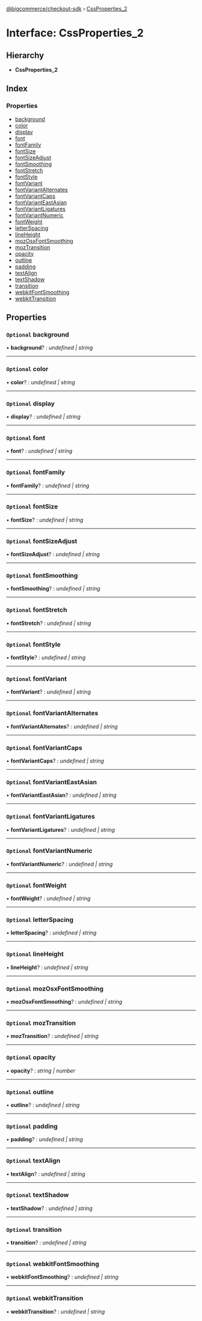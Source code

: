 [@bigcommerce/checkout-sdk](../README.md) › [CssProperties_2](cssproperties_2.md)

# Interface: CssProperties_2

## Hierarchy

* **CssProperties_2**

## Index

### Properties

* [background](cssproperties_2.md#optional-background)
* [color](cssproperties_2.md#optional-color)
* [display](cssproperties_2.md#optional-display)
* [font](cssproperties_2.md#optional-font)
* [fontFamily](cssproperties_2.md#optional-fontfamily)
* [fontSize](cssproperties_2.md#optional-fontsize)
* [fontSizeAdjust](cssproperties_2.md#optional-fontsizeadjust)
* [fontSmoothing](cssproperties_2.md#optional-fontsmoothing)
* [fontStretch](cssproperties_2.md#optional-fontstretch)
* [fontStyle](cssproperties_2.md#optional-fontstyle)
* [fontVariant](cssproperties_2.md#optional-fontvariant)
* [fontVariantAlternates](cssproperties_2.md#optional-fontvariantalternates)
* [fontVariantCaps](cssproperties_2.md#optional-fontvariantcaps)
* [fontVariantEastAsian](cssproperties_2.md#optional-fontvarianteastasian)
* [fontVariantLigatures](cssproperties_2.md#optional-fontvariantligatures)
* [fontVariantNumeric](cssproperties_2.md#optional-fontvariantnumeric)
* [fontWeight](cssproperties_2.md#optional-fontweight)
* [letterSpacing](cssproperties_2.md#optional-letterspacing)
* [lineHeight](cssproperties_2.md#optional-lineheight)
* [mozOsxFontSmoothing](cssproperties_2.md#optional-mozosxfontsmoothing)
* [mozTransition](cssproperties_2.md#optional-moztransition)
* [opacity](cssproperties_2.md#optional-opacity)
* [outline](cssproperties_2.md#optional-outline)
* [padding](cssproperties_2.md#optional-padding)
* [textAlign](cssproperties_2.md#optional-textalign)
* [textShadow](cssproperties_2.md#optional-textshadow)
* [transition](cssproperties_2.md#optional-transition)
* [webkitFontSmoothing](cssproperties_2.md#optional-webkitfontsmoothing)
* [webkitTransition](cssproperties_2.md#optional-webkittransition)

## Properties

### `Optional` background

• **background**? : *undefined | string*

___

### `Optional` color

• **color**? : *undefined | string*

___

### `Optional` display

• **display**? : *undefined | string*

___

### `Optional` font

• **font**? : *undefined | string*

___

### `Optional` fontFamily

• **fontFamily**? : *undefined | string*

___

### `Optional` fontSize

• **fontSize**? : *undefined | string*

___

### `Optional` fontSizeAdjust

• **fontSizeAdjust**? : *undefined | string*

___

### `Optional` fontSmoothing

• **fontSmoothing**? : *undefined | string*

___

### `Optional` fontStretch

• **fontStretch**? : *undefined | string*

___

### `Optional` fontStyle

• **fontStyle**? : *undefined | string*

___

### `Optional` fontVariant

• **fontVariant**? : *undefined | string*

___

### `Optional` fontVariantAlternates

• **fontVariantAlternates**? : *undefined | string*

___

### `Optional` fontVariantCaps

• **fontVariantCaps**? : *undefined | string*

___

### `Optional` fontVariantEastAsian

• **fontVariantEastAsian**? : *undefined | string*

___

### `Optional` fontVariantLigatures

• **fontVariantLigatures**? : *undefined | string*

___

### `Optional` fontVariantNumeric

• **fontVariantNumeric**? : *undefined | string*

___

### `Optional` fontWeight

• **fontWeight**? : *undefined | string*

___

### `Optional` letterSpacing

• **letterSpacing**? : *undefined | string*

___

### `Optional` lineHeight

• **lineHeight**? : *undefined | string*

___

### `Optional` mozOsxFontSmoothing

• **mozOsxFontSmoothing**? : *undefined | string*

___

### `Optional` mozTransition

• **mozTransition**? : *undefined | string*

___

### `Optional` opacity

• **opacity**? : *string | number*

___

### `Optional` outline

• **outline**? : *undefined | string*

___

### `Optional` padding

• **padding**? : *undefined | string*

___

### `Optional` textAlign

• **textAlign**? : *undefined | string*

___

### `Optional` textShadow

• **textShadow**? : *undefined | string*

___

### `Optional` transition

• **transition**? : *undefined | string*

___

### `Optional` webkitFontSmoothing

• **webkitFontSmoothing**? : *undefined | string*

___

### `Optional` webkitTransition

• **webkitTransition**? : *undefined | string*
